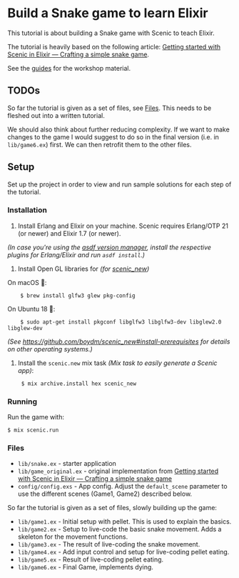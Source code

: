 # Build a Snake game to learn Elixir

This tutorial is about building a Snake game with Scenic to teach Elixir. 

The tutorial is heavily based on the following article: [Getting started with Scenic in Elixir — Crafting a simple snake game].

See the [guides](./GUIDES.md) for the workshop material.

## TODOs

So far the tutorial is given as a set of files, see [Files](#files). This needs to be fleshed out into a written tutorial.

We should also think about further reducing complexity. If we want to make changes to the game I would suggest to do so in the final version (i.e. in `lib/game6.ex`) first. We can then retrofit them to the other files.

## Setup

Set up the project in order to view and run sample solutions for each step of the tutorial.

### Installation

1. Install Erlang and Elixir on your machine. Scenic requires Erlang/OTP 21 (or newer) and Elixir 1.7 (or newer).

  _(In case you're using the [asdf version manager](https://github.com/asdf-vm/asdf), install the respective plugins for Erlang/Elixir and run `asdf install`.)_

1. Install Open GL libraries for _(for [scenic_new](https://github.com/boydm/scenic_new))_

  On macOS 🍏:
        
        $ brew install glfw3 glew pkg-config

  On Ubuntu 18 🐧:

        $ sudo apt-get install pkgconf libglfw3 libglfw3-dev libglew2.0 libglew-dev

  _(See https://github.com/boydm/scenic_new#install-prerequisites for details on other operating systems.)_

1. Install the `scenic.new` mix task _(Mix task to easily generate a Scenic app)_:

        $ mix archive.install hex scenic_new

### Running

Run the game with:

    $ mix scenic.run

### Files

* `lib/snake.ex` - starter application
* `lib/game_original.ex` - original implementation from [Getting started with Scenic in Elixir — Crafting a simple snake game]
* `config/config.exs` - App config. Adjust the `default_scene` parameter to use the different scenes (Game1, Game2) described below.

So far the tutorial is given as a set of files, slowly building up the game:

* `lib/game1.ex` - Initial setup with pellet. This is used to explain the basics.
* `lib/game2.ex` - Setup to live-code the basic snake movement. Adds a skeleton for the movement functions.
* `lib/game3.ex` - The result of live-coding the snake movement.
* `lib/game4.ex` - Add input control and setup for live-coding pellet eating.
* `lib/game5.ex` - Result of live-coding pellet eating.
* `lib/game6.ex` - Final Game, implements dying.

[Getting started with Scenic in Elixir — Crafting a simple snake game]: https://blog.usejournal.com/elixir-scenic-snake-game-b8616b1d7ee0
